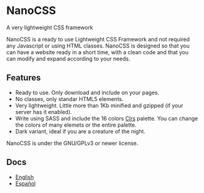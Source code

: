# NanoCSS

A very lightweight  CSS framework

NanoCSS is a ready to use Lightweight CSS Framework and not required any Javascript or using HTML classes. NanoCSS is designed so that you can have a website ready in a short time, with a clean code and that you can modify and expand according to your needs.

## Features

* Ready to use. Only download and include on your pages.
* No classes, only standar HTML5 elements.
* Very lightweight. Little more than 1Kb minified and gzipped (if your server has it enabled).
* Write using SASS and include the 16 colors <a href="http://clrs.cc/" target="_blank">Clrs</a> palette. You can change the colors of many elemets or the entire palette.
* Dark variant, ideal if you are a creature of the night.

NanoCSS is under the GNU/GPLv3 or newer license.

## Docs

* [English](https://son-link.github.io/NanoCSS/)
* [Español](https://son-link.github.io/NanoCSS/index.es.html)
